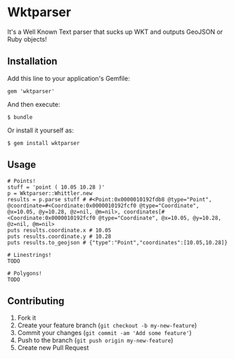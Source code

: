 # Wktparser

It's a Well Known Text parser that sucks up WKT and outputs GeoJSON or Ruby
objects!

## Installation

Add this line to your application's Gemfile:

    gem 'wktparser'

And then execute:

    $ bundle

Or install it yourself as:

    $ gem install wktparser

## Usage

    # Points!
    stuff = 'point ( 10.05 10.28 )'
    p = Wktparser::Whittler.new
    results = p.parse stuff # #<Point:0x0000010192fdb8 @type="Point", @coordinate=#<Coordinate:0x0000010192fcf0 @type="Coordinate", @x=10.05, @y=10.28, @z=nil, @m=nil>, coordinates[#<Coordinate:0x0000010192fcf0 @type="Coordinate", @x=10.05, @y=10.28, @z=nil, @m=nil>
    puts results.coordinate.x # 10.05
    puts results.coordinate.y # 10.28
    puts results.to_geojson # {"type":"Point","coordinates":[10.05,10.28]}

    # Linestrings!
    TODO

    # Polygons!
    TODO

## Contributing

1. Fork it
2. Create your feature branch (`git checkout -b my-new-feature`)
3. Commit your changes (`git commit -am 'Add some feature'`)
4. Push to the branch (`git push origin my-new-feature`)
5. Create new Pull Request
